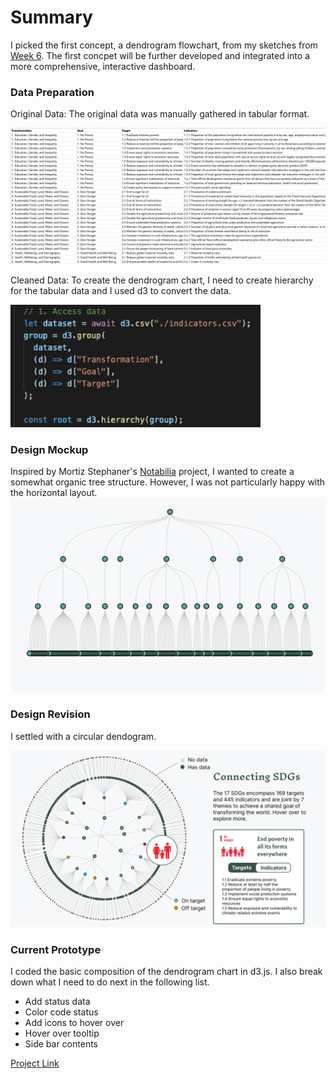# Summary
 I picked the first concept, a dendrogram flowchart, from my sketches from [Week 6](https://github.com/muonius/msdv-major-studio-1/tree/master/week06_qualitative_sketches). The first concpet will be further developed and integrated into a more comprehensive, interactive dashboard.

### Data Preparation

Original Data: The original data was manually gathered in tabular format.

<img src="./initial_data.png" width="800" alt="Initial Data">

Cleaned Data: To create the dendrogram chart, I need to create hierarchy for the tabular data and I used d3 to convert the data.

<img src="./d3_data.png" width="400" alt="D3 clean data">

### Design Mockup
Inspired by Mortiz Stephaner's [Notabilia](https://notabilia.net/) project, I wanted to create a somewhat organic tree structure. However, I was not particularly happy with the horizontal layout.
<img src="./initial_design.png" width="800" alt="initial design">

### Design Revision

I settled with a circular dendogram.

<img src="./design.png" width="800" alt="Design">

### Current Prototype

I coded the basic composition of the dendrogram chart in d3.js. I also break down what I need to do next in the following list.

- Add status data
- Color code status
- Add icons to hover over
- Hover over tooltip
- Side bar contents

[Project Link](https://muons.com/msdv-major-studio-1/02_qualitative_project/)